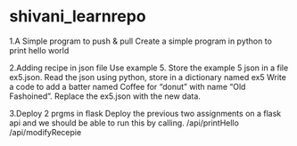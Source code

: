 # shivani_learnrepo
1.A Simple program to push & pull
Create a simple program in python to print hello world

2.Adding recipe in json file
Use example 5. 
Store the example 5 json in a file ex5.json.
Read the json using python, store in a dictionary named ex5
Write a code to add a batter named Coffee for “donut” with name “Old Fashoined”.
Replace the ex5.json with the new data.

3.Deploy 2 prgms in flask
Deploy the previous two assignments on a flask api and we should be able to run this by calling.
/api/printHello
/api/modifyRecepie
